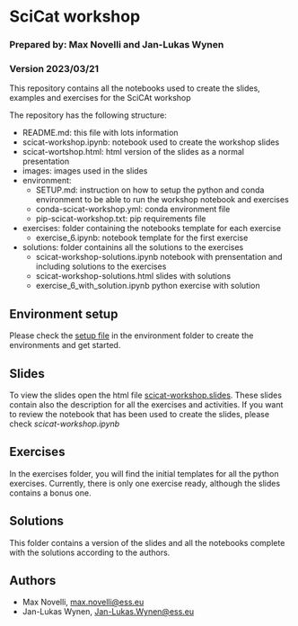 # SciCat workshop
### Prepared by: Max Novelli and Jan-Lukas Wynen
### Version 2023/03/21

This repository contains all the notebooks used to create the slides, examples and exercises for the SciCAt workshop

The repository has the following structure:
- README.md: 
  this file with lots information
- scicat-workshop.ipynb: 
  notebook used to create the workshop slides
- scicat-wortshop.html: 
  html version of the slides as a normal presentation
- images: 
  images used in the slides
- environment:
  - SETUP.md: 
    instruction on how to setup the python and conda environment to be able to run the workshop notebook and exercises
  - conda-scicat-workshop.yml: 
    conda environment file
  - pip-scicat-workshop.txt: 
    pip requirements file
- exercises: 
  folder containing the notebooks template for each exercise
  - exercise_6.ipynb:
    notebook template for the first exercise
- solutions:
  folder containins all the solutions to the exercises
  - scicat-workshop-solutions.ipynb
    notebook with prensentation and including solutions to the exercises
  - scicat-workshop-solutions.html
    slides with solutions
  - exercise_6_with_solution.ipynb
    python exercise with solution


## Environment setup
Please check the [setup file](./environment/SETUP.md) in the environment folder to create the environments and get started.

## Slides
To view the slides open the html file [scicat-workshop.slides](./scicat-workshop.slides.html).
These slides contain also the description for all the exercises and activities.
If you want to review the notebook that has been used to create the slides, please check _scicat-workshop.ipynb_


## Exercises
In the exercises folder, you will find the initial templates for all the python exercises.
Currently, there is only one exercise ready, although the slides contains a bonus one.

## Solutions
This folder contains a version of the slides and all the notebooks complete with the solutions according to the authors.

## Authors
- Max Novelli, max.novelli@ess.eu
- Jan-Lukas Wynen, Jan-Lukas.Wynen@ess.eu
 

